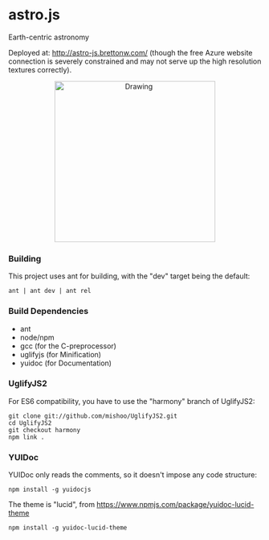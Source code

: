 # astro.js
 Earth-centric astronomy

Deployed at: http://astro-js.brettonw.com/ (though the free Azure website connection is severely constrained 
and may not serve up the high resolution textures correctly).

<center><img src="http://astro-js.brettonw.com//img/sample.png" alt="Drawing" style="width: 320px;"/></center>

### Building
This project uses ant for building, with the "dev" target being the default:
 
    ant | ant dev | ant rel

### Build Dependencies
* ant
* node/npm
* gcc (for the C-preprocessor)
* uglifyjs (for Minification)
* yuidoc (for Documentation)

### UglifyJS2
For ES6 compatibility, you have to use the "harmony" branch of UglifyJS2:

    git clone git://github.com/mishoo/UglifyJS2.git
    cd UglifyJS2
    git checkout harmony
    npm link .
    
### YUIDoc
YUIDoc only reads the comments, so it doesn't impose any code structure:
 
    npm install -g yuidocjs

The theme is "lucid", from https://www.npmjs.com/package/yuidoc-lucid-theme

    npm install -g yuidoc-lucid-theme
